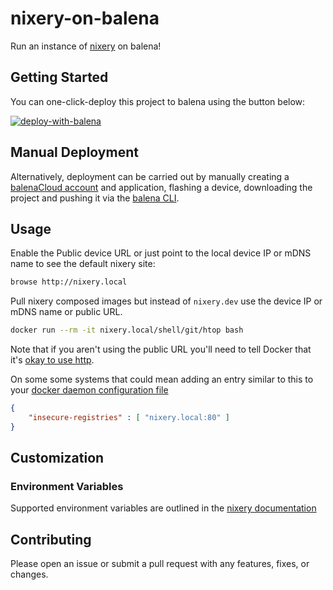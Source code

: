 # nixery-on-balena

Run an instance of [nixery](https://nixery.dev/) on balena!

## Getting Started

You can one-click-deploy this project to balena using the button below:

[![deploy-with-balena](https://balena.io/deploy.svg)](https://dashboard.balena-cloud.com/deploy?repoUrl=https://github.com/balena-io-playground/nixery-on-balena)

## Manual Deployment

Alternatively, deployment can be carried out by manually creating a [balenaCloud account](https://dashboard.balena-cloud.com) and application, flashing a device, downloading the project and pushing it via the [balena CLI](https://github.com/balena-io/balena-cli).

## Usage

Enable the Public device URL or just point to the local device IP or mDNS name to see the default nixery site:

```bash
browse http://nixery.local
```

Pull nixery composed images but instead of `nixery.dev` use the device IP or mDNS name or public URL.

```bash
docker run --rm -it nixery.local/shell/git/htop bash
```

Note that if you aren't using the public URL you'll need to tell Docker that it's [okay to use http](https://docs.docker.com/engine/reference/commandline/dockerd/#insecure-registries).

On some some systems that could mean adding an entry similar to this to your [docker daemon configuration file](https://docs.docker.com/engine/reference/commandline/dockerd/#daemon-configuration-file)

```json
{
    "insecure-registries" : [ "nixery.local:80" ]
}
```

## Customization

### Environment Variables

Supported environment variables are outlined in the [nixery documentation](https://nixery.dev/run-your-own.html#3-prepare-configuration)

## Contributing

Please open an issue or submit a pull request with any features, fixes, or changes.

